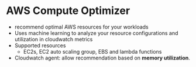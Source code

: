 # AWS Compute Optimizer

- recommend optimal AWS resources for your workloads
- Uses machine learning to analyze your resource configurations and utilization in cloudwatch metrics
- Supported resources
  - EC2s, EC2 auto scaling group, EBS and lambda functions
- Cloudwatch agent: allow recommendation based on **memory utilization**.